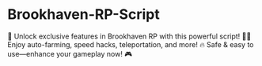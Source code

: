 # Brookhaven-RP-Script
🚀 Unlock exclusive features in Brookhaven RP with this powerful script! 🏡✨ Enjoy auto-farming, speed hacks, teleportation, and more! 🔥 Safe &amp; easy to use—enhance your gameplay now! 🎮
